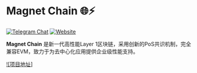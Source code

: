 # Magnet Chain 🌐⚡

[![Telegram Chat](https://img.shields.io/badge/Telegram-Magnet_Chain-blue.svg?logo=telegram)](https://t.me/magnet_chain_official)
[![Website](https://img.shields.io/badge/Website-Explore-brightgreen)](https://www.magnetchain.xyz)

**Magnet Chain** 是新一代高性能Layer 1区块链，采用创新的PoS共识机制，完全兼容EVM，致力于为去中心化应用提供企业级性能支持。

[![项目地址]](https://github.com/MagnetChain/MagnetChain/)
